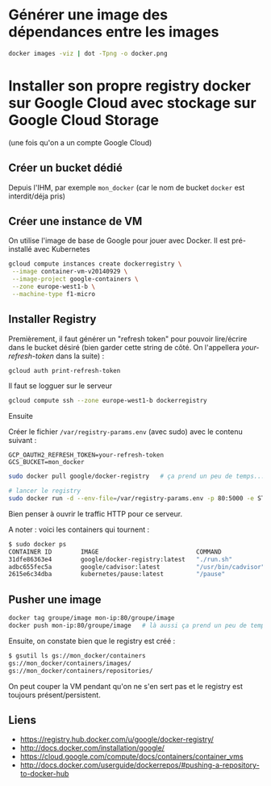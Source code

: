 
# Générer une image des dépendances entre les images
````bash
docker images -viz | dot -Tpng -o docker.png
````

# Installer son propre registry docker sur Google Cloud avec stockage sur Google Cloud Storage

(une fois qu'on a un compte Google Cloud)

## Créer un bucket dédié

Depuis l'IHM, par exemple `mon_docker` (car le nom de bucket `docker` est interdit/déja pris)

## Créer une instance de VM

On utilise l'image de base de Google pour jouer avec Docker. Il est pré-installé avec Kubernetes

````bash
gcloud compute instances create dockerregistry \
 --image container-vm-v20140929 \
 --image-project google-containers \
 --zone europe-west1-b \
 --machine-type f1-micro
 ````

## Installer Registry
Premièrement, il faut générer un "refresh token" pour pouvoir lire/écrire dans le bucket désiré (bien garder cette string de côté. On l'appellera _your-refresh-token_ dans la suite) :

````bash
gcloud auth print-refresh-token
````

Il faut se logguer sur le serveur

````bash
gcloud compute ssh --zone europe-west1-b dockerregistry
````

Ensuite

Créer le fichier `/var/registry-params.env` (avec sudo) avec le contenu suivant :

````
GCP_OAUTH2_REFRESH_TOKEN=your-refresh-token
GCS_BUCKET=mon_docker
````

````bash
sudo docker pull google/docker-registry   # ça prend un peu de temps...

# lancer le registry
sudo docker run -d --env-file=/var/registry-params.env -p 80:5000 -e STORAGE_PATH=/containers google/docker-registry
````

Bien penser à ouvrir le traffic HTTP pour ce serveur.

A noter : voici les containers qui tournent :

````bash
$ sudo docker ps
CONTAINER ID        IMAGE                           COMMAND               CREATED             STATUS              PORTS                    NAMES
31dfe86363e4        google/docker-registry:latest   "./run.sh"            30 minutes ago      Up 30 minutes       0.0.0.0:80->5000/tcp     mad_poincare
adbc655fec5a        google/cadvisor:latest          "/usr/bin/cadvisor"   43 minutes ago      Up 43 minutes                                k8s--cadvisor.1207d44b--cadvisor_-_agent.file--64870a67
2615e6c34dba        kubernetes/pause:latest         "/pause"              43 minutes ago      Up 43 minutes       0.0.0.0:4194->8080/tcp   k8s--net.46426d55--cadvisor_-_agent.file--04e2edda
````

## Pusher une image

````bash
docker tag groupe/image mon-ip:80/groupe/image
docker push mon-ip:80/groupe/image   # là aussi ça prend un peu de temps...
````

Ensuite, on constate bien que le registry est créé :

````bash
$ gsutil ls gs://mon_docker/containers
gs://mon_docker/containers/images/
gs://mon_docker/containers/repositories/
````

On peut couper la VM pendant qu'on ne s'en sert pas et le registry est toujours présent/persistent.

## Liens
* https://registry.hub.docker.com/u/google/docker-registry/
* http://docs.docker.com/installation/google/
* https://cloud.google.com/compute/docs/containers/container_vms
* http://docs.docker.com/userguide/dockerrepos/#pushing-a-repository-to-docker-hub

